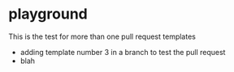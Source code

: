 # playground
This is the test for more than one pull request templates
- adding template number 3 in a branch to test the pull request
- blah